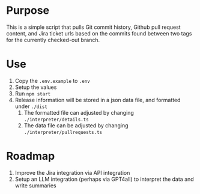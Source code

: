 # Purpose

This is a simple script that pulls Git commit history, Github pull request content, and Jira ticket urls based on the commits found between two tags for the currently checked-out branch.

# Use

1. Copy the `.env.example` to `.env`
1. Setup the values
1. Run `npm start`
1. Release information will be stored in a json data file, and formatted under `./dist`
    1. The formatted file can adjusted by changing `./interpreter/details.ts`
    1. The data file can be adjusted by changing `./interpreter/pullrequests.ts`

# Roadmap

1. Improve the Jira integration via API integration
1. Setup an LLM integration (perhaps via GPT4all) to interpret the data and write summaries
